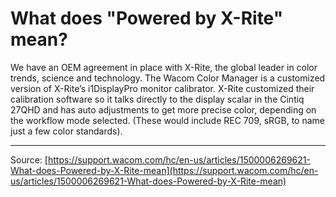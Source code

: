 # What does "Powered by X-Rite" mean?

We have an OEM agreement in place with X-Rite, the global leader in color trends, science and technology. The Wacom Color Manager is a customized version of X-Rite’s i1DisplayPro monitor calibrator. X-Rite customized their calibration software so it talks directly to the display scalar in the Cintiq 27QHD and has auto adjustments to get more precise color, depending on the workflow mode selected. (These would include REC 709, sRGB, to name just a few color standards).

---
Source: [https://support.wacom.com/hc/en-us/articles/1500006269621-What-does-Powered-by-X-Rite-mean](https://support.wacom.com/hc/en-us/articles/1500006269621-What-does-Powered-by-X-Rite-mean)
